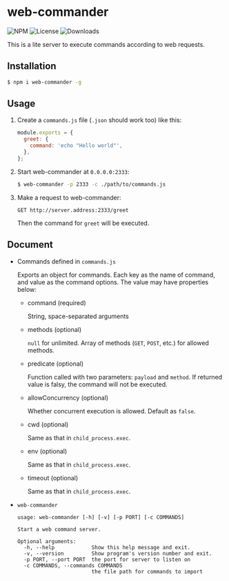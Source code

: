 web-commander
===

![NPM](https://img.shields.io/npm/v/web-commander.svg)
![License](https://img.shields.io/npm/l/web-commander.svg)
![Downloads](https://img.shields.io/npm/dt/web-commander.svg)

This is a lite server to execute commands according to web requests.

Installation
---
``` sh
$ npm i web-commander -g
```

Usage
---
1. Create a `commands.js` file (`.json` should work too) like this:

   ``` js
   module.exports = {
     greet: {
       command: 'echo "Hello world"',
     },
   };
   ```

1. Start web-commander at `0.0.0.0:2333`:

   ``` sh
   $ web-commander -p 2333 -c ./path/to/commands.js
   ```

1. Make a request to web-commander:

   ```
   GET http://server.address:2333/greet
   ```

   Then the command for `greet` will be executed.

Document
---

* Commands defined in `commands.js`

  Exports an object for commands. Each key as the name of command, and value as the command options.
  The value may have properties below:

  * command (required)

    String, space-separated arguments

  * methods (optional)

    `null` for unlimited. Array of methods (`GET`, `POST`, etc.) for allowed methods.

  * predicate (optional)

    Function called with two parameters: `payload` and `method`. If returned value is falsy, the command will not be executed.

  * allowConcurrency (optional)

    Whether concurrent execution is allowed. Default as `false`.

  * cwd (optional)

    Same as that in `child_process.exec`.

  * env (optional)

    Same as that in `child_process.exec`.

  * timeout (optional)

    Same as that in `child_process.exec`.

* `web-commander`

  ```
  usage: web-commander [-h] [-v] [-p PORT] [-c COMMANDS]

  Start a web command server.

  Optional arguments:
    -h, --help            Show this help message and exit.
    -v, --version         Show program's version number and exit.
    -p PORT, --port PORT  the port for server to listen on
    -c COMMANDS, --commands COMMANDS
                          the file path for commands to import
  ```
